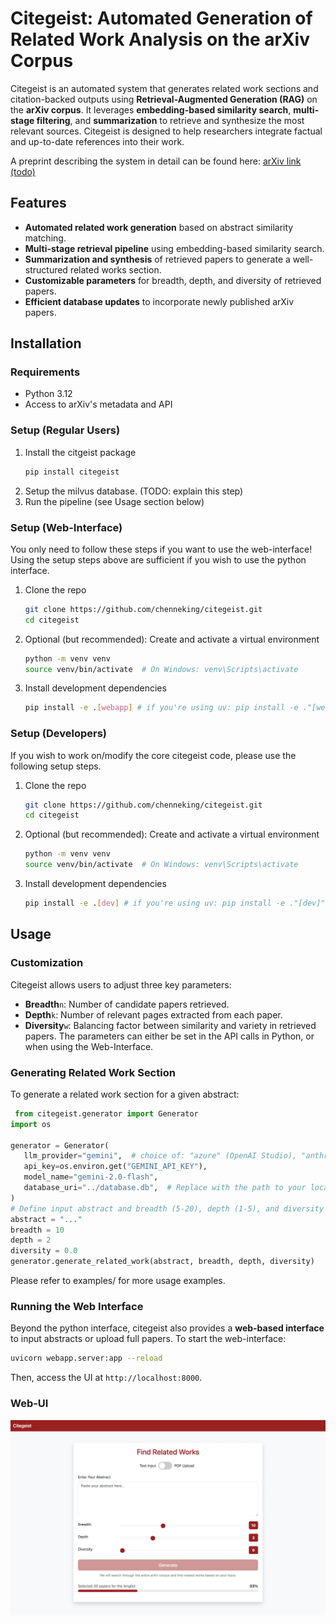 # Citegeist: Automated Generation of Related Work Analysis on the arXiv Corpus

Citegeist is an automated system that generates related work sections and citation-backed outputs using **Retrieval-Augmented Generation (RAG)** on the **arXiv corpus**. It leverages **embedding-based similarity search**, **multi-stage filtering**, and **summarization** to retrieve and synthesize the most relevant sources. Citegeist is designed to help researchers integrate factual and up-to-date references into their work.

A preprint describing the system in detail can be found here: [arXiv link (todo)]()


## Features
- **Automated related work generation** based on abstract similarity matching.
- **Multi-stage retrieval pipeline** using embedding-based similarity search.
- **Summarization and synthesis** of retrieved papers to generate a well-structured related works section.
- **Customizable parameters** for breadth, depth, and diversity of retrieved papers.
- **Efficient database updates** to incorporate newly published arXiv papers.

## Installation

### Requirements
- Python 3.12
- Access to arXiv's metadata and API

### Setup (Regular Users)
1. Install the citgeist package
    ```bash
    pip install citegeist
    ```
2. Setup the milvus database. (TODO: explain this step)
3. Run the pipeline (see Usage section below)

### Setup (Web-Interface)
You only need to follow these steps if you want to use the web-interface! Using the setup steps above are sufficient if you wish to use the python interface.
1. Clone the repo
   ```bash
   git clone https://github.com/chenneking/citegeist.git
   cd citegeist
   ```
2. Optional (but recommended): Create and activate a virtual environment
   ```bash
   python -m venv venv
   source venv/bin/activate  # On Windows: venv\Scripts\activate
   ```
3. Install development dependencies
   ```bash
   pip install -e .[webapp] # if you're using uv: pip install -e ."[webapp]" 
   ```

### Setup (Developers)
If you wish to work on/modify the core citegeist code, please use the following setup steps.
1. Clone the repo
   ```bash
   git clone https://github.com/chenneking/citegeist.git
   cd citegeist
   ```
2. Optional (but recommended): Create and activate a virtual environment
   ```bash
   python -m venv venv
   source venv/bin/activate  # On Windows: venv\Scripts\activate
   ```
3. Install development dependencies
   ```bash
   pip install -e .[dev] # if you're using uv: pip install -e ."[dev]" 
   ```

## Usage

### Customization
Citegeist allows users to adjust three key parameters:
- **Breadth**`n`: Number of candidate papers retrieved.
- **Depth**`k`: Number of relevant pages extracted from each paper.
- **Diversity**`w`: Balancing factor between similarity and variety in retrieved papers.
The parameters can either be set in the API calls in Python, or when using the Web-Interface.


### Generating Related Work Section
To generate a related work section for a given abstract:

```python
 from citegeist.generator import Generator
import os

generator = Generator(
   llm_provider="gemini",  # choice of: "azure" (OpenAI Studio), "anthropic", "gemini", "mistral", and "openai"
   api_key=os.environ.get("GEMINI_API_KEY"),
   model_name="gemini-2.0-flash",
   database_uri="../database.db",  # Replace with the path to your local milvus database.db file
)
# Define input abstract and breadth (5-20), depth (1-5), and diversity (0.0-1.0) parameters.
abstract = "..."
breadth = 10
depth = 2
diversity = 0.0
generator.generate_related_work(abstract, breadth, depth, diversity)
```
Please refer to examples/ for more usage examples.

### Running the Web Interface
Beyond the python interface, citegeist also provides a **web-based interface** to input abstracts or upload full papers. To start the web-interface:
```bash
uvicorn webapp.server:app --reload
```
Then, access the UI at `http://localhost:8000`.

### Web-UI
![Web-UI Overview](https://github.com/chenneking/citegeist/blob/main/img/citegeist.jpg?raw=true)
